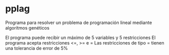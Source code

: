 # pplag
Programa para resolver un problema de programación lineal mediante algoritmos genéticos

El programa puede recibir un máximo de 5 variables y 5 restricciones
El programa acepta restricciones <=, >= e =
Las restricciones de tipo = tienen una tolerancia de error de 5%
